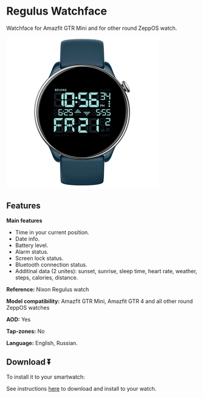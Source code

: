 # Regulus Watchface
Watchface for Amazfit GTR Mini and for other round ZeppOS watch.

![demo](./demo-gtr-mini.png)

## Features

**Main features**
- Time in your current position.
- Date info.
- Battery level.
- Alarm status.
- Screen lock status.
- Bluetooth connection status.
- Additinal data (2 unites): sunset, sunrise, sleep time, heart rate, weather, steps, calories, distance.

**Reference:** Nixon Regulus watch

**Model compatibility:** Amazfit GTR Mini, Amazfit GTR 4 and all other round ZeppOS watches

**AOD:** Yes

**Tap-zones:** No

**Language:** English, Russian.

## Download ⏬

To install it to your smartwatch:

See instructions [here](https://github.com/novvember/amazfit-watchfaces/blob/main/README.md) to download and install to your watch.
